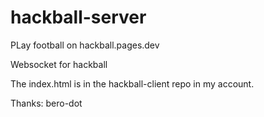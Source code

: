 # hackball-server

PLay football on hackball.pages.dev

Websocket for hackball

The index.html is in the hackball-client repo in my account.

Thanks:
bero-dot
